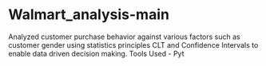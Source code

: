 # Walmart_analysis-main
Analyzed customer purchase behavior against various factors such as customer gender using statistics principles CLT and Confidence Intervals to enable data driven decision making. Tools Used - Pyt
